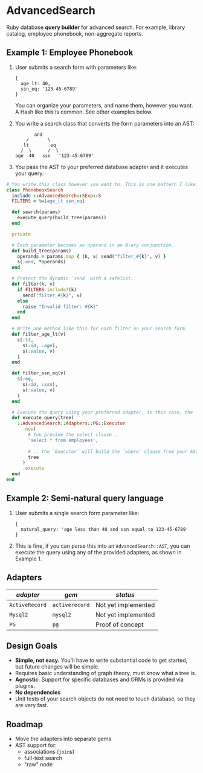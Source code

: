 # AdvancedSearch

Ruby database **query builder** for advanced search. For example, library
catalog, employee phonebook, non-aggregate reports.

## Example 1: Employee Phonebook

1. User submits a search form with parameters like:

    ```
    {
      age_lt: 40,
      ssn_eq: '123-45-6789'
    }
    ```

    You can organize your parameters, and name them, however you want. A Hash
    like this is common. See other examples below.

2. You write a search class that converts the form parameters into an AST:

    ```
           and
        /       \
       lt        eq
      /  \      /  \
    age  40   ssn   '123-45-6789'
    ```

3. You pass the AST to your preferred database adapter and it executes your query.

```ruby
# You write this class however you want to. This is one pattern I like.
class PhonebookSearch
  include ::AdvancedSearch::SExp::S
  FILTERS = %w[age_lt ssn_eq]

  def search(params)
    execute_query(build_tree(params))
  end

  private

  # Each parameter becomes an operand in an N-ary conjunction.
  def build_tree(params)
    operands = params.map { |k, v| send("filter_#{k}", v) }
    s(:and, *operands)
  end

  # Protect the dynamic `send` with a safelist.
  def filter(k, v)
    if FILTERS.include?(k)
      send("filter_#{k}", v)
    else
      raise "Invalid filter: #{k}"
    end
  end

  # Write one method like this for each filter on your search form.
  def filter_age_lt(v)
    s(:lt,
      s(:id, :age),
      s(:value, v)
    )
  end

  def filter_ssn_eq(v)
    s(:eq,
      s(:id, :ssn),
      s(:value, v)
    )
  end

  # Execute the query using your preferred adapter, in this case, the `pg` gem.
  def execute_query(tree)
    ::AdvancedSearch::Adapters::PG::Executor
      .new(
        # You provide the select clause ..
        'select * from employees',
        
        # .. the `Executor` will build the `where` clause from your AST.
        tree
      )
      .execute
  end
end
```

## Example 2: Semi-natural query language

1. User submits a single search form parameter like:

    ```
    {
      natural_query: 'age less than 40 and ssn equal to 123-45-6789'
    }
    ```

2. This is fine, if you can parse this into an `AdvancedSearch::AST`, you can
  execute the query using any of the provided adapters, as shown in Example 1.

## Adapters

| *adapter*      | *gem*          | *status*            |
| -------------- | -------------- | ------------------- |
| `ActiveRecord` | `activerecord` | Not yet implemented |
| `Mysql2`       | `mysql2`       | Not yet implemented |
| `PG`           | `pg`           | Proof of concept    |

## Design Goals

- **Simple, not easy.** You'll have to write substantial code to get started,
  but future changes will be simple.
- Requires basic understanding of graph theory, must know what a tree is.
- **Agnostic**: Support for specific databases and ORMs is provided via plugins.
- **No dependencies**
- Unit tests of your search objects do not need to touch database, so they
  are very fast.

## Roadmap

- Move the adapters into separate gems
- AST support for:
  - associations (`join`s)
  - full-text search
  - "raw" node

